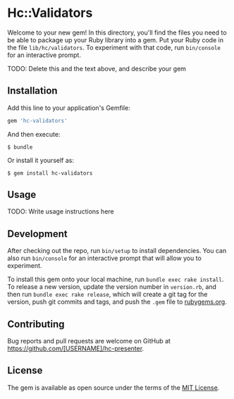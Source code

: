 # Hc::Validators

Welcome to your new gem! In this directory, you'll find the files you need to be able to package up your Ruby library into a gem. Put your Ruby code in the file `lib/hc/validators`. To experiment with that code, run `bin/console` for an interactive prompt.

TODO: Delete this and the text above, and describe your gem

## Installation

Add this line to your application's Gemfile:

```ruby
gem 'hc-validators'
```

And then execute:

    $ bundle

Or install it yourself as:

    $ gem install hc-validators

## Usage

TODO: Write usage instructions here

## Development

After checking out the repo, run `bin/setup` to install dependencies. You can also run `bin/console` for an interactive prompt that will allow you to experiment.

To install this gem onto your local machine, run `bundle exec rake install`. To release a new version, update the version number in `version.rb`, and then run `bundle exec rake release`, which will create a git tag for the version, push git commits and tags, and push the `.gem` file to [rubygems.org](https://rubygems.org).

## Contributing

Bug reports and pull requests are welcome on GitHub at https://github.com/[USERNAME]/hc-presenter.

## License

The gem is available as open source under the terms of the [MIT License](http://opensource.org/licenses/MIT).
